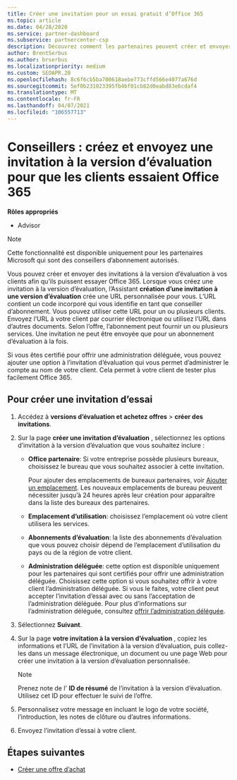 ```yaml
---
title: Créer une invitation pour un essai gratuit d’Office 365
ms.topic: article
ms.date: 04/28/2020
ms.service: partner-dashboard
ms.subservice: partnercenter-csp
description: Découvrez comment les partenaires peuvent créer et envoyer des invitations à la version d’évaluation pour que leurs clients essaient Office 365. Les partenaires sont un conseiller d’abonnement agréé.
author: BrentSerbus
ms.author: brserbus
ms.localizationpriority: medium
ms.custom: SEOAPR.20
ms.openlocfilehash: 8c6f6cb5ba700618aebe773cffd566e4077a676d
ms.sourcegitcommit: 5ef0b231023395fb4bf01cb82d0eabd83e6cdaf4
ms.translationtype: MT
ms.contentlocale: fr-FR
ms.lasthandoff: 04/07/2021
ms.locfileid: "106557713"
---
```

# <a name="advisors-create-and-send-a-trial-invitation-for-clients-to-try-office-365"></a>Conseillers : créez et envoyez une invitation à la version d’évaluation pour que les clients essaient Office 365


**Rôles appropriés**

- Advisor

> [!NOTE]
> Cette fonctionnalité est disponible uniquement pour les partenaires Microsoft qui sont des conseillers d’abonnement autorisés.

Vous pouvez créer et envoyer des invitations à la version d’évaluation à vos clients afin qu’ils puissent essayer Office 365. Lorsque vous créez une invitation à la version d’évaluation, l’Assistant **création d’une invitation à une version d’évaluation** crée une URL personnalisée pour vous. L’URL contient un code incorporé qui vous identifie en tant que conseiller d’abonnement. Vous pouvez utiliser cette URL pour un ou plusieurs clients. Envoyez l’URL à votre client par courrier électronique ou utilisez l’URL dans d’autres documents. Selon l’offre, l’abonnement peut fournir un ou plusieurs services. Une invitation ne peut être envoyée que pour un abonnement d’évaluation à la fois.

Si vous êtes certifié pour offrir une administration déléguée, vous pouvez ajouter une option à l’invitation d’évaluation qui vous permet d’administrer le compte au nom de votre client. Cela permet à votre client de tester plus facilement Office 365.

## <a name="to-create-a-trial-invitation"></a>Pour créer une invitation d’essai

1. Accédez à **versions d’évaluation et achetez offres**  >  **créer des invitations**.

2. Sur la page **créer une invitation d’évaluation** , sélectionnez les options d’invitation à la version d’évaluation que vous souhaitez inclure :

    - **Office partenaire**: Si votre entreprise possède plusieurs bureaux, choisissez le bureau que vous souhaitez associer à cette invitation.

        Pour ajouter des emplacements de bureaux partenaires, voir [Ajouter un emplacement](manage-locations.md). Les nouveaux emplacements de bureau peuvent nécessiter jusqu’à 24 heures après leur création pour apparaître dans la liste des bureaux des partenaires.

    - **Emplacement d’utilisation**: choisissez l’emplacement où votre client utilisera les services.
    - **Abonnements d’évaluation**: la liste des abonnements d’évaluation que vous pouvez choisir dépend de l’emplacement d’utilisation du pays ou de la région de votre client.
    - **Administration déléguée**: cette option est disponible uniquement pour les partenaires qui sont certifiés pour offrir une administration déléguée. Choisissez cette option si vous souhaitez offrir à votre client l’administration déléguée. Si vous le faites, votre client peut accepter l’invitation d’essai avec ou sans l’acceptation de l’administration déléguée. Pour plus d’informations sur l’administration déléguée, consultez [offrir l’administration déléguée](customers-revoke-admin-privileges.md).

3. Sélectionnez **Suivant**.

4. Sur la page **votre invitation à la version d’évaluation** , copiez les informations et l’URL de l’invitation à la version d’évaluation, puis collez-les dans un message électronique, un document ou une page Web pour créer une invitation à la version d’évaluation personnalisée.

    > [!NOTE]
    > Prenez note de l' **ID de résumé** de l’invitation à la version d’évaluation. Utilisez cet ID pour effectuer le suivi de l’offre.

5. Personnalisez votre message en incluant le logo de votre société, l’introduction, les notes de clôture ou d’autres informations.

6. Envoyez l’invitation d’essai à votre client.

## <a name="next-steps"></a>Étapes suivantes

- [Créer une offre d’achat](advisor-create-a-purchase-offer.md)
